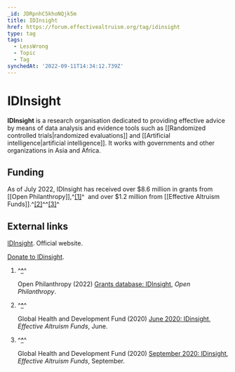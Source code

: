 ```yaml
---
_id: JDRpnhC5khoNQjk5m
title: IDInsight
href: https://forum.effectivealtruism.org/tag/idinsight
type: tag
tags:
  - LessWrong
  - Topic
  - Tag
synchedAt: '2022-09-11T14:34:12.739Z'
---
```

# IDInsight

**IDInsight** is a research organisation dedicated to providing effective advice by means of data analysis and evidence tools such as [[Randomized controlled trials|randomized evaluations]] and [[Artificial intelligence|artificial intelligence]]. It works with governments and other organizations in Asia and Africa.

Funding
-------

As of July 2022, IDInsight has received over $8.6 million in grants from [[Open Philanthropy]],^[\[1\]](#fnj9rn1ltkl2o)^  and over $1.2 million from [[Effective Altruism Funds]].^[\[2\]](#fnagwntp3d0si)^^[\[3\]](#fnpo4lowdjc0c)^

External links
--------------

[IDInsight](https://www.idinsight.org/). Official website.

[Donate to IDinsight](https://www.idinsight.org/give/).

1.  ^**[^](#fnrefj9rn1ltkl2o)**^
    
    Open Philanthropy (2022) [Grants datab](https://www.openphilanthropy.org/grants/?q=&organization-name=the-center-for-election-science)[a](https://www.openphilanthropy.org/grants/?q=&organization-name=idinsight)[se: IDInsight](https://www.openphilanthropy.org/grants/?q=&organization-name=the-center-for-election-science), *Open Philanthropy*.
    
2.  ^**[^](#fnrefagwntp3d0si)**^
    
    Global Health and Development Fund (2020) [June 2020: IDinsight](https://funds.effectivealtruism.org/funds/payouts/june-2020-idinsight), *Effective Altruism Funds*, June. 
    
3.  ^**[^](#fnrefpo4lowdjc0c)**^
    
    Global Health and Development Fund (2020) [September 2020: IDinsight](https://funds.effectivealtruism.org/funds/payouts/september-2020-idinsight), *Effective Altruism Funds*, September.